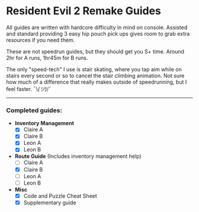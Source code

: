 # Resident Evil 2 Remake Guides

All guides are written with hardcore difficulty in mind on console. Assisted and standard providing 3 easy hip pouch pick ups gives room to grab extra resources if you need them.

These are not speedrun guides, but they should get you S+ time. Around 2hr for A runs, 1hr45m for B runs. 

The only "speed-tech" I use is stair skating, where you tap aim while on stairs every second or so to cancel the stair climbing animation. Not sure how much of a difference that really makes outside of speedrunning, but I feel faster. ¯\\_(ツ)_/¯

---

### Completed guides:
- **Inventory Management**
  - [x] Claire A
  - [x] Claire B
  - [x] Leon A
  - [x] Leon B

- **Route Guide** (Includes inventory management help)
  - [ ] Claire A
  - [x] Claire B
  - [ ] Leon A
  - [ ] Leon B

- **Misc**
  - [x] Code and Puzzle Cheat Sheet
  - [x] Supplementary guide
